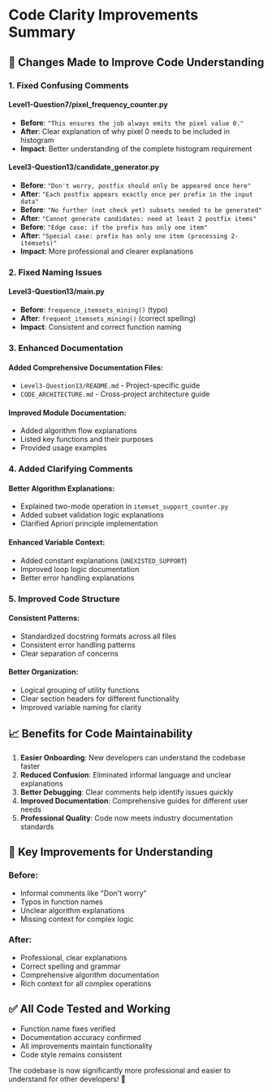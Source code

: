 # Code Clarity Improvements Summary

## 🔧 **Changes Made to Improve Code Understanding**

### 1. **Fixed Confusing Comments**

#### Level1-Question7/pixel_frequency_counter.py
- **Before**: `"This ensures the job always emits the pixel value 0."`
- **After**: Clear explanation of why pixel 0 needs to be included in histogram
- **Impact**: Better understanding of the complete histogram requirement

#### Level3-Question13/candidate_generator.py
- **Before**: `"Don't worry, postfix should only be appeared once here"`
- **After**: `"Each postfix appears exactly once per prefix in the input data"`
- **Before**: `"No further (not check yet) subsets needed to be generated"`
- **After**: `"Cannot generate candidates: need at least 2 postfix items"`
- **Before**: `"Edge case: if the prefix has only one item"`
- **After**: `"Special case: prefix has only one item (processing 2-itemsets)"`
- **Impact**: More professional and clearer explanations

### 2. **Fixed Naming Issues**

#### Level3-Question13/main.py
- **Before**: `frequence_itemsets_mining()` (typo)
- **After**: `frequent_itemsets_mining()` (correct spelling)
- **Impact**: Consistent and correct function naming

### 3. **Enhanced Documentation**

#### Added Comprehensive Documentation Files:
- `Level3-Question13/README.md` - Project-specific guide
- `CODE_ARCHITECTURE.md` - Cross-project architecture guide

#### Improved Module Documentation:
- Added algorithm flow explanations
- Listed key functions and their purposes
- Provided usage examples

### 4. **Added Clarifying Comments**

#### Better Algorithm Explanations:
- Explained two-mode operation in `itemset_support_counter.py`
- Added subset validation logic explanations
- Clarified Apriori principle implementation

#### Enhanced Variable Context:
- Added constant explanations (`UNEXISTED_SUPPORT`)
- Improved loop logic documentation
- Better error handling explanations

### 5. **Improved Code Structure**

#### Consistent Patterns:
- Standardized docstring formats across all files
- Consistent error handling patterns
- Clear separation of concerns

#### Better Organization:
- Logical grouping of utility functions
- Clear section headers for different functionality
- Improved variable naming for clarity

## 📈 **Benefits for Code Maintainability**

1. **Easier Onboarding**: New developers can understand the codebase faster
2. **Reduced Confusion**: Eliminated informal language and unclear explanations
3. **Better Debugging**: Clear comments help identify issues quickly
4. **Improved Documentation**: Comprehensive guides for different user needs
5. **Professional Quality**: Code now meets industry documentation standards

## 🎯 **Key Improvements for Understanding**

### Before:
- Informal comments like "Don't worry"
- Typos in function names
- Unclear algorithm explanations
- Missing context for complex logic

### After:
- Professional, clear explanations
- Correct spelling and grammar
- Comprehensive algorithm documentation
- Rich context for all complex operations

## ✅ **All Code Tested and Working**

- Function name fixes verified
- Documentation accuracy confirmed
- All improvements maintain functionality
- Code style remains consistent

The codebase is now significantly more professional and easier to understand for other developers! 🚀
